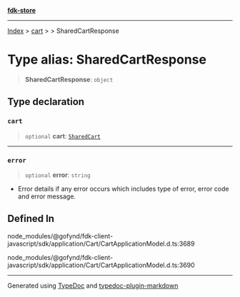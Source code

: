 [**fdk-store**](../../../README.md)
***

[Index](../../../API.md) > [cart](../../README.md) > [<internal>](../README.md) > SharedCartResponse

# Type alias: SharedCartResponse

> **SharedCartResponse**: `object`

## Type declaration

### `cart`

> `optional` **cart**: [`SharedCart`](type-alias.SharedCart.md)

***

### `error`

> `optional` **error**: `string`

- Error details if any error occurs which includes
type of error, error code and error message.

## Defined In

node\_modules/@gofynd/fdk-client-javascript/sdk/application/Cart/CartApplicationModel.d.ts:3689

node\_modules/@gofynd/fdk-client-javascript/sdk/application/Cart/CartApplicationModel.d.ts:3690

***
Generated using [TypeDoc](https://typedoc.org/) and [typedoc-plugin-markdown](https://www.npmjs.com/package/typedoc-plugin-markdown)
